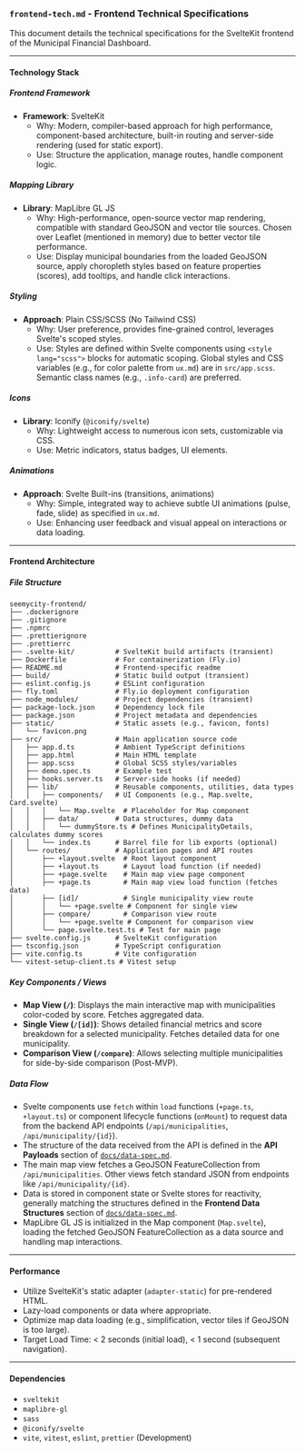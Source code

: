 ### `frontend-tech.md` - Frontend Technical Specifications

This document details the technical specifications for the SvelteKit frontend of the Municipal Financial Dashboard.

---

#### Technology Stack

##### Frontend Framework
- **Framework**: SvelteKit
  - Why: Modern, compiler-based approach for high performance, component-based architecture, built-in routing and server-side rendering (used for static export).
  - Use: Structure the application, manage routes, handle component logic.

##### Mapping Library
- **Library**: MapLibre GL JS
  - Why: High-performance, open-source vector map rendering, compatible with standard GeoJSON and vector tile sources. Chosen over Leaflet (mentioned in memory) due to better vector tile performance.
  - Use: Display municipal boundaries from the loaded GeoJSON source, apply choropleth styles based on feature properties (scores), add tooltips, and handle click interactions.

##### Styling
- **Approach**: Plain CSS/SCSS (No Tailwind CSS)
  - Why: User preference, provides fine-grained control, leverages Svelte's scoped styles.
  - Use: Styles are defined within Svelte components using `<style lang="scss">` blocks for automatic scoping. Global styles and CSS variables (e.g., for color palette from `ux.md`) are in `src/app.scss`. Semantic class names (e.g., `.info-card`) are preferred.

##### Icons
- **Library**: Iconify (`@iconify/svelte`)
  - Why: Lightweight access to numerous icon sets, customizable via CSS.
  - Use: Metric indicators, status badges, UI elements.

##### Animations
- **Approach**: Svelte Built-ins (transitions, animations)
  - Why: Simple, integrated way to achieve subtle UI animations (pulse, fade, slide) as specified in `ux.md`.
  - Use: Enhancing user feedback and visual appeal on interactions or data loading.

---

#### Frontend Architecture

##### File Structure

```
seemycity-frontend/
├── .dockerignore
├── .gitignore
├── .npmrc
├── .prettierignore
├── .prettierrc
├── .svelte-kit/          # SvelteKit build artifacts (transient)
├── Dockerfile            # For containerization (Fly.io)
├── README.md             # Frontend-specific readme
├── build/                # Static build output (transient)
├── eslint.config.js      # ESLint configuration
├── fly.toml              # Fly.io deployment configuration
├── node_modules/         # Project dependencies (transient)
├── package-lock.json     # Dependency lock file
├── package.json          # Project metadata and dependencies
├── static/               # Static assets (e.g., favicon, fonts)
│   └── favicon.png
├── src/                  # Main application source code
│   ├── app.d.ts          # Ambient TypeScript definitions
│   ├── app.html          # Main HTML template
│   ├── app.scss          # Global SCSS styles/variables
│   ├── demo.spec.ts      # Example test
│   ├── hooks.server.ts   # Server-side hooks (if needed)
│   ├── lib/              # Reusable components, utilities, data types
│   │   ├── components/   # UI Components (e.g., Map.svelte, Card.svelte)
│   │   │   └── Map.svelte  # Placeholder for Map component
│   │   ├── data/         # Data structures, dummy data
│   │   │   └── dummyStore.ts # Defines MunicipalityDetails, calculates dummy scores
│   │   └── index.ts      # Barrel file for lib exports (optional)
│   └── routes/           # Application pages and API routes
│       ├── +layout.svelte  # Root layout component
│       ├── +layout.ts      # Layout load function (if needed)
│       ├── +page.svelte    # Main map view page component
│       ├── +page.ts        # Main map view load function (fetches data)
│       ├── [id]/           # Single municipality view route
│       │   └── +page.svelte # Component for single view
│       ├── compare/        # Comparison view route
│       │   └── +page.svelte # Component for comparison view
│       └── page.svelte.test.ts # Test for main page
├── svelte.config.js      # SvelteKit configuration
├── tsconfig.json         # TypeScript configuration
├── vite.config.ts        # Vite configuration
└── vitest-setup-client.ts # Vitest setup
```

##### Key Components / Views
- **Map View (`/`)**: Displays the main interactive map with municipalities color-coded by score. Fetches aggregated data.
- **Single View (`/[id]`)**: Shows detailed financial metrics and score breakdown for a selected municipality. Fetches detailed data for one municipality.
- **Comparison View (`/compare`)**: Allows selecting multiple municipalities for side-by-side comparison (Post-MVP).

##### Data Flow
- Svelte components use `fetch` within `load` functions (`+page.ts`, `+layout.ts`) or component lifecycle functions (`onMount`) to request data from the backend API endpoints (`/api/municipalities`, `/api/municipality/{id}`).
- The structure of the data received from the API is defined in the **API Payloads** section of [`docs/data-spec.md`](../docs/data-spec.md#3-api-payloads).
- The main map view fetches a GeoJSON FeatureCollection from `/api/municipalities`. Other views fetch standard JSON from endpoints like `/api/municipality/{id}`.
- Data is stored in component state or Svelte stores for reactivity, generally matching the structures defined in the **Frontend Data Structures** section of [`docs/data-spec.md`](../docs/data-spec.md#12-frontend-svelte-typescript).
- MapLibre GL JS is initialized in the Map component (`Map.svelte`), loading the fetched GeoJSON FeatureCollection as a data source and handling map interactions.

---

#### Performance
- Utilize SvelteKit's static adapter (`adapter-static`) for pre-rendered HTML.
- Lazy-load components or data where appropriate.
- Optimize map data loading (e.g., simplification, vector tiles if GeoJSON is too large).
- Target Load Time: < 2 seconds (initial load), < 1 second (subsequent navigation).

---

#### Dependencies
- `sveltekit`
- `maplibre-gl`
- `sass`
- `@iconify/svelte`
- `vite`, `vitest`, `eslint`, `prettier` (Development)
